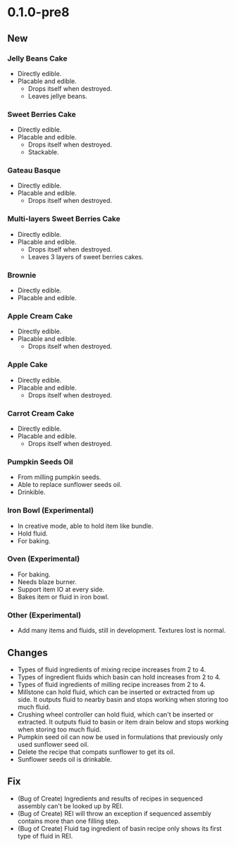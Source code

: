 # 0.1.0-pre8

## New

### Jelly Beans Cake

- Directly edible.
- Placable and edible.
  - Drops itself when destroyed.
  - Leaves jellye beans.

### Sweet Berries Cake

- Directly edible.
- Placable and edible.
  - Drops itself when destroyed.
  - Stackable.

### Gateau Basque

- Directly edible.
- Placable and edible.
  - Drops itself when destroyed.

### Multi-layers Sweet Berries Cake

- Directly edible.
- Placable and edible.
  - Drops itself when destroyed.
  - Leaves 3 layers of sweet berries cakes.

### Brownie

- Directly edible.
- Placable and edible.

### Apple Cream Cake

- Directly edible.
- Placable and edible.
  - Drops itself when destroyed.

### Apple Cake

- Directly edible.
- Placable and edible.
  - Drops itself when destroyed.

### Carrot Cream Cake

- Directly edible.
- Placable and edible.
  - Drops itself when destroyed.

### Pumpkin Seeds Oil

- From milling pumpkin seeds.
- Able to replace sunflower seeds oil.
- Drinkible.

### Iron Bowl (Experimental)

- In creative mode, able to hold item like bundle.
- Hold fluid.
- For baking.

### Oven (Experimental)

- For baking.
- Needs blaze burner.
- Support item IO at every side.
- Bakes item or fluid in iron bowl.

### Other (Experimental)

- Add many items and fluids, still in development. Textures lost is normal.

## Changes

- Types of fluid ingredients of mixing recipe increases from 2 to 4.
- Types of ingredient fluids which basin can hold increases from 2 to 4.
- Types of fluid ingredients of milling recipe increases from 2 to 4.
- Millstone can hold fluid, which can be inserted or extracted from up side. It outputs fluid to nearby basin and stops working when storing too much fluid.
- Crushing wheel controller can hold fluid, which can't be inserted or extracted. It outputs fluid to basin or item drain below and stops working when storing too much fluid.
- Pumpkin seed oil can now be used in formulations that previously only used sunflower seed oil.
- Delete the recipe that compats sunflower to get its oil.
- Sunflower seeds oil is drinkable.

## Fix

- (Bug of Create) Ingredients and results of recipes in sequenced assembly can't be looked up by REI.
- (Bug of Create) REI will throw an exception if sequenced assembly contains more than one filling step.
- (Bug of Create) Fluid tag ingredient of basin recipe only shows its first type of fluid in REI.